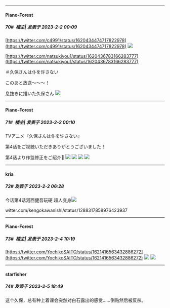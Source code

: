 
*****

####  Piano-Forest  
##### 70#         楼主| 发表于 2023-2-2 00:09

[https://twitter.com/c4991/status/1620434474717822978](https://twitter.com/c4991/status/1620434474717822978)
<img src="https://p.sda1.dev/9/f9675f097e551a6789041788f427aedb/20230202_000745.jpg" referrerpolicy="no-referrer">

[https://twitter.com/natsukiyou1/status/1620436783166283777](https://twitter.com/natsukiyou1/status/1620436783166283777)

＃久保さんは仆を许さない

このあと放送〜〜〜！

息抜きに描いた久保さん
<img src="https://p.sda1.dev/9/f084c6dc2ad47d8c5159144931635188/20230202_000749.jpg" referrerpolicy="no-referrer">

*****

####  Piano-Forest  
##### 71#         楼主| 发表于 2023-2-2 00:10

TVアニメ『久保さんは仆を许さない』

第4话をご视聴いただきありがとうございました！

第4话より作监修正をご绍介🌸
<img src="https://p.sda1.dev/9/bcaf0899f5d28072cdb0e8dc03089128/20230202_000909.jpg" referrerpolicy="no-referrer">
<img src="https://p.sda1.dev/9/22f332b86da85d5dc66e857c5e3a92ca/20230202_000910.jpg" referrerpolicy="no-referrer">
<img src="https://p.sda1.dev/9/5659333071ecb63d0cfba58883c4ed47/20230202_000911.jpg" referrerpolicy="no-referrer">
<img src="https://p.sda1.dev/9/2cb1bf250b2008b212535ccb1306fbe9/20230202_000912.jpg" referrerpolicy="no-referrer">


*****

####  kria  
##### 72#       发表于 2023-2-2 06:28

今话第4话河西健吾玩硬 超人变身<img src="https://static.saraba1st.com/image/smiley/face2017/054.png" referrerpolicy="no-referrer">

witter.com/kengokawanishi/status/1288317858976423937


*****

####  Piano-Forest  
##### 73#         楼主| 发表于 2023-2-4 10:19

[https://twitter.com/YochikoSAITO/status/1621416563432886272](https://twitter.com/YochikoSAITO/status/1621416563432886272)
<img src="https://p.sda1.dev/9/381df858359f679554a8d81cf7028ac6/20230204_101725.jpg" referrerpolicy="no-referrer">
<img src="https://p.sda1.dev/9/2436bc3738576824b9169e69b0cacd4c/20230204_101734.jpg" referrerpolicy="no-referrer">


*****

####  starfisher  
##### 74#       发表于 2023-2-5 18:49

这个久保，总有种上着课会突然对白石露出的感觉……倒贴然后被反杀。

